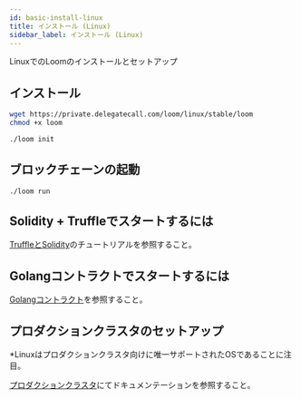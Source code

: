 ```yaml
---
id: basic-install-linux
title: インストール (Linux)
sidebar_label: インストール (Linux)
---
```

LinuxでのLoomのインストールとセットアップ

## インストール

```bash
wget https://private.delegatecall.com/loom/linux/stable/loom
chmod +x loom

./loom init
```

## ブロックチェーンの起動

    ./loom run
    

## Solidity + Truffleでスタートするには

[TruffleとSolidity](truffle-deploy.html)のチュートリアルを参照すること。

## Golangコントラクトでスタートするには

[Golangコントラクト](prereqs.html)を参照すること。

## プロダクションクラスタのセットアップ

*Linuxはプロダクションクラスタ向けに唯一サポートされたOSであることに注目。

[プロダクションクラスタ](multi-node-deployment.html)にてドキュメンテーションを参照すること。